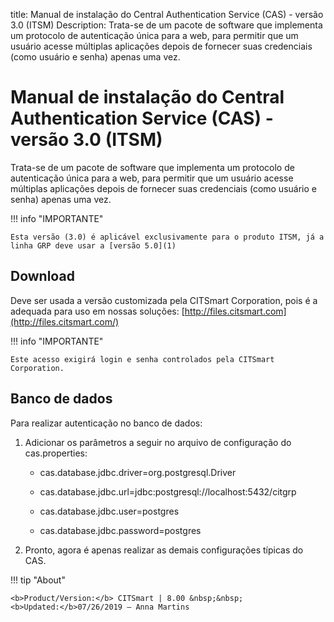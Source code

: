 title: Manual de instalação do Central Authentication Service (CAS) - versão 3.0 (ITSM)
Description: Trata-se de um pacote de software que implementa um protocolo de autenticação única para a web, para permitir que um usuário acesse múltiplas aplicações depois de fornecer suas credenciais (como usuário e senha) apenas uma vez.

# Manual de instalação do Central Authentication Service (CAS) - versão 3.0 (ITSM)

Trata-se de um pacote de software que implementa um protocolo de autenticação
única para a web, para permitir que um usuário acesse múltiplas aplicações
depois de fornecer suas credenciais (como usuário e senha) apenas uma vez.

!!! info "IMPORTANTE"

    Esta versão (3.0) é aplicável exclusivamente para o produto ITSM, já a
    linha GRP deve usar a [versão 5.0](1)

Download
-------

Deve ser usada a versão customizada pela CITSmart Corporation, pois é a adequada
para uso em nossas soluções: [http://files.citsmart.com](http://files.citsmart.com/)

!!! info "IMPORTANTE"

    Este acesso exigirá login e senha controlados pela CITSmart Corporation.

Banco de dados
-------------

Para realizar autenticação no banco de dados:

1.  Adicionar os parâmetros a seguir no arquivo de configuração do
    cas.properties:

    -   cas.database.jdbc.driver=org.postgresql.Driver

    -   cas.database.jdbc.url=jdbc:postgresql://localhost:5432/citgrp

    -   cas.database.jdbc.user=postgres

    -   cas.database.jdbc.password=postgres

2.  Pronto, agora é apenas realizar as demais configurações típicas do CAS.

!!! tip "About"

    <b>Product/Version:</b> CITSmart | 8.00 &nbsp;&nbsp;
    <b>Updated:</b>07/26/2019 – Anna Martins

